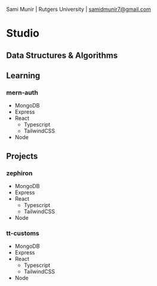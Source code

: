 Sami Munir | Rutgers University | samidmunir7@gmail.com

# Studio

## Data Structures & Algorithms

## Learning

### mern-auth

- MongoDB
- Express
- React
  - Typescript
  - TailwindCSS
- Node

## Projects

### zephiron

- MongoDB
- Express
- React
  - Typescript
  - TailwindCSS
- Node

### tt-customs

- MongoDB
- Express
- React
  - Typescript
  - TailwindCSS
- Node
